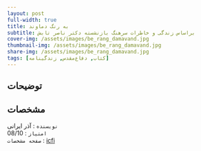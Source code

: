 ```yaml
---
layout: post
full-width: true
title: به رنگ دماوند
subtitle: براساس زندگی و خاطرات سرهنگ بازنشسته دکتر ناصر تابش
cover-img: /assets/images/be_rang_damavand.jpg
thumbnail-img: /assets/images/be_rang_damavand.jpg
share-img: /assets/images/be_rang_damavand.jpg
tags: [کتاب, دفاع‌مقدس, زندگینامه]
---
```


## توضیحات


## مشخصات
`نویسنده` : آذر ایرانی   
`امتیاز` : 08/10  
`صفحه مشخصات` : [icfi](https://book.icfi.ir/book/535004/%D8%A8%D9%87-%D8%B1%D9%86%DA%AF-%D8%AF%D9%85%D8%A7%D9%88%D9%86%D8%AF-%D8%A8%D8%B1%D8%A7%D8%B3%D8%A7%D8%B3-%D8%B2%D9%86%D8%AF%DA%AF%DB%8C)  